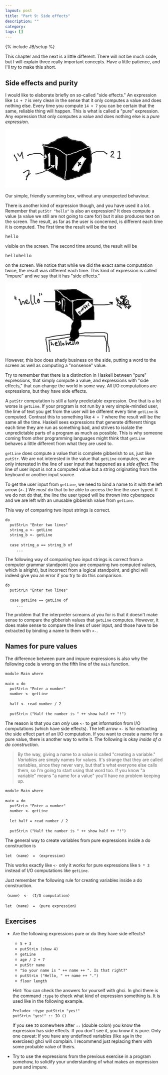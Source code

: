 ```yaml
---
layout: post
title: "Part 9: Side effects"
description: ""
category:
tags: []
---
```

{% include JB/setup %}


This chapter and the next is a little different. There will not be much code,
but I will explain three really important concepts. Have a little patience, and
I'll try to make this short.


Side effects and purity
-----------------------

I would like to elaborate briefly on so-called "side effects." An expression
like `14 + 7` is very clean in the sense that it only computes a value and does
nothing else. Every time you compute `14 + 7` you can be certain that the same,
reliable thing will happen. This is what is called a "pure" expression. Any
expression that only computes a value and does nothing else is a *pure
expression*.

![A black box with a "+" label computing addition](/images/p09_well-behaved.jpg)
<div class="ilabel">Our simple, friendly summing box, without any unexpected behaviour.</div>

There is another kind of expression though, and you have used it a lot.
Remember that `putStr "hello"` is also an expression? It does compute a value
(a value we still are not going to care for) but it also produces text on the
screen. The result, as far as the user is concerned, is different each time it
is computed. The first time the result will be the text

<pre>hello</pre>

visible on the screen. The second time around, the result will be

<pre>hellohello</pre>

on the screen. We notice that while we did the exact same computation twice,
the result was different each time. This kind of expression is called "impure"
and we say that it has "side effects."

![A black box with a "putStr" label manipulating a screen](/images/p09_impurities.jpg)
<div class="ilabel">However, this box does shady business on the side, putting a word to the screen as well as computing a "nonsense" value.</div>

Try to remember that there is a distinction in Haskell between "pure"
expressions, that simply compute a value, and expressions with "side effects,"
that can change the world in some way. All I/O computations are expressions,
but they have side effects.

A `putStr` computation is still a fairly predictable expression. One that is a
lot worse is `getLine`. If your program is not run by a very simple-minded
user, the line of text you get from the user will be different every time
`getLine` is computed. Contrast this to something like `4 + 7` where the result
will be the same all the time. Haskell sees expressions that generate different
things each time they are run as something bad, and strives to isolate the
unpredictable parts of a program as much as possible. This is why someone
coming from other programming languages might think that `getLine` behaves a
little different from what they are used to.

`getLine` does compute a value that is complete gibberish to us, just like
`putStr`. We are not interested in the value that `getLine` computes, we are
only interested in the line of user input that happened as a *side effect*. The
line of user input is not a computed value but a string originating from the
keyboard or another input source.

To get the user input from `getLine`, we need to bind a name to it with the
left arrow (`<-`.) We *must* do that to be able to access the line the user
typed. If we do not do that, the line the user typed will be thrown into
cyberspace and we are left with an unusable gibberish value from `getLine`.

This way of comparing two input strings is correct.

    do
      putStrLn "Enter two lines"
      string_a <- getLine
      string_b <- getLine

      case string_a == string_b of
         ...

The following way of comparing two input strings is correct from a computer
grammar standpoint (you are comparing two computed values, which is alright),
but incorrect from a logical standpoint, and <abbr>ghc</abbr>i will indeed give
you an error if you try to do this comparison.

    do
      putStrLn "Enter two lines"

      case getLine == getLine of
         ...

The problem that the interpreter screams at you for is that it doesn't make
sense to compare the gibberish values that `getLine` computes. However, it does
make sense to compare the lines of user input, and those have to be extracted
by binding a name to them with `<-`.



Names for pure values
---------------------

The difference between pure and impure expressions is also why the following
code is wrong on the fifth line of the `main` function.

    module Main where

    main = do
      putStrLn "Enter a number"
      number <- getLine

      half <- read number / 2

      putStrLn ("Half the number is " ++ show half ++ "!")

The reason is that you can *only* use `<-` to get information from I/O
computations (which have side effects). The left arrow `<-` is for extracting
the side effect part of an I/O computation. If you want to create a name for a
pure value, there is another way to write it. The following is okay *inside of
a do construction*.

> By the way, giving a name to a value is called "creating a variable."
> *Variables* are simply names for values. It's strange that they are called
> variables, since they never vary, but that's what everyone else calls them,
> so I'm going to start using that word too. If you know "a variable" means "a
> name for a value" you'll have no problem keeping up.

    module Main where

    main = do
      putStrLn "Enter a number"
      number <- getLine

      let half = read number / 2

      putStrLn ("Half the number is " ++ show half ++ "!")

The general way to create variables from pure expressions inside a do
construction is

    let 〈name〉 = 〈expression〉

This works exactly like `<-` only it works for pure expressions like `5 * 3`
instead of I/O computations like `getLine`.

Just remember the following rule for creating variables inside a do construction.

    〈name〉 <- 〈I/O computation〉

    let 〈name〉 = 〈pure expression〉



Exercises
---------

 *  Are the following expressions pure or do they have side effects?

     *  `5 + 3`
     *  `putStrLn (show 4)`
     *  `getLine`
     *  `age / 2 + 7`
     *  `putStr name`
     *  `"So your name is " ++ name ++ ". Is that right?"`
     *  `putStrLn ("Hello, " ++ name ++ ".")`
     *  `floor length`

    Hint: You can check the answers for yourself with <abbr>ghc</abbr>i. In
    <abbr>ghc</abbr>i there is the command `:type` to check what kind of
    expression something is. It is used like in the following example.

        Prelude> :type putStrLn "yes!"
        putStrLn "yes!" :: IO ()

    If you see `IO` somewhere after `::` (double colon) you know the expression
    has side effects. If you don't see it, you know it is pure. Only one
    caveat: If you have any undefined variables (like `age` in the exercises)
    <abbr>ghc</abbr>i will complain. I recommend just replacing them with some
    probable value of theirs.

 *  Try to use the expressions from the previous exercise in a program somehow,
    to solidify your understanding of what makes an expression pure and impure.
